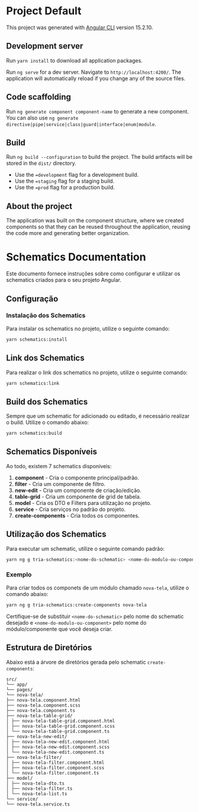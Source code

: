 # Project Default

This project was generated with [Angular CLI](https://github.com/angular/angular-cli) version 15.2.10.

## Development server

Run `yarn install` to download all application packages.

Run `ng serve` for a dev server. Navigate to `http://localhost:4200/`. The application will automatically reload if you change any of the source files.

## Code scaffolding

Run `ng generate component component-name` to generate a new component. You can also use `ng generate directive|pipe|service|class|guard|interface|enum|module`.

## Build

Run `ng build --configuration` to build the project. The build artifacts will be stored in the `dist/` directory.

- Use the `=development` flag for a development build.
- Use the `=staging` flag for a staging build.
- Use the `=prod` flag for a production build.

## About the project

The application was built on the component structure, where we created components so that they can be reused throughout the application, reusing the code more and generating better organization.

# Schematics Documentation

Este documento fornece instruções sobre como configurar e utilizar os schematics criados para o seu projeto Angular.

## Configuração

### Instalação dos Schematics

Para instalar os schematics no projeto, utilize o seguinte comando:

```bash
yarn schematics:install
```

## Link dos Schematics

Para realizar o link dos schematics no projeto, utilize o seguinte comando:

```bash
yarn schematics:link
```

## Build dos Schematics

Sempre que um schematic for adicionado ou editado, é necessário realizar o build. Utilize o comando abaixo:

```bash
yarn schematics:build
```

## Schematics Disponíveis

Ao todo, existem 7 schematics disponíveis:

1. **component** - Cria o componente principal/padrão.
2. **filter** - Cria um componente de filtro.
3. **new-edit** - Cria um componente de criação/edição.
4. **table-grid** - Cria um componente de grid de tabela.
5. **model** - Cria os DTO e Filters para utilização no projeto.
6. **service** - Cria serviços no padrão do projeto.
7. **create-components** - Cria todos os componentes.

## Utilização dos Schematics

Para executar um schematic, utilize o seguinte comando padrão:

```bash
yarn ng g tria-schematics:<nome-do-schematic> <nome-do-modulo-ou-component>
```

### Exemplo

Para criar todos os componets de um módulo chamado `nova-tela`, utilize o comando abaixo:

```bash
yarn ng g tria-schematics:create-components nova-tela
```

Certifique-se de substituir `<nome-do-schematic>` pelo nome do schematic desejado e `<nome-do-modulo-ou-component>` pelo nome do módulo/componente que você deseja criar.

## Estrutura de Diretórios

Abaixo está a árvore de diretórios gerada pelo schematic `create-components`:

```
src/
└── app/
└── pages/
└── nova-tela/
├── nova-tela.component.html
├── nova-tela.component.scss
├── nova-tela.component.ts
├── nova-tela-table-grid/
│ ├── nova-tela-table-grid.component.html
│ ├── nova-tela-table-grid.component.scss
│ └── nova-tela-table-grid.component.ts
├── nova-tela-new-edit/
│ ├── nova-tela-new-edit.component.html
│ ├── nova-tela-new-edit.component.scss
│ └── nova-tela-new-edit.component.ts
├── nova-tela-filter/
│ ├── nova-tela-filter.component.html
│ ├── nova-tela-filter.component.scss
│ └── nova-tela-filter.component.ts
├── model/
│ ├── nova-tela-dto.ts
│ ├── nova-tela-filter.ts
│ └── nova-tela-list.ts
└── service/
└── nova-tela.service.ts
```
